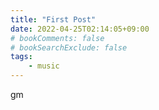 ```yaml
---
title: "First Post"
date: 2022-04-25T02:14:05+09:00
# bookComments: false
# bookSearchExclude: false
tags:
    - music
---
```


gm